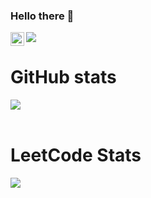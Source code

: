 ### Hello there 👋

<a href="https://www.linkedin.com/in/rushabrshah/">
  <img align="left" alt="Rushab's LinkedIN" width="22px" src="https://cdn.simpleicons.org/linkedin" />
</a>

![](https://komarev.com/ghpvc/?username=rushab-shah&color=green)

<div>
  <h1>GitHub stats</h1>
  <a href="https://github.com/rushab-shah/github-readme-stats">
    <img align="center" src="https://github-readme-stats.vercel.app/api/top-langs/?username=rushab-shah&hide=jupyter%20notebook&theme=dark" />
  </a>
<!--   <a href="https://github.com/rushab-shah/github-readme-stats">
    <img align="center" src="https://github-readme-stats.vercel.app/api?username=rushab-shah&show_icons=true&theme=dark" />
  </a> -->
</div>
<br>
<div>
  <h1>LeetCode Stats</h1>
  <img align="center" src="https://leetcard.jacoblin.cool/rushabshah?ext=heatmap" />
</div>


<!--
**rushab-shah/rushab-shah** is a ✨ _special_ ✨ repository because its `README.md` (this file) appears on your GitHub profile.

Here are some ideas to get you started:

- 🔭 I’m currently working on ...
- 🌱 I’m currently learning ...
- 👯 I’m looking to collaborate on ...
- 🤔 I’m looking for help with ...
- 💬 Ask me about ...
- 📫 How to reach me: ...
- 😄 Pronouns: ...
- ⚡ Fun fact: ...
-->
